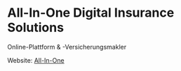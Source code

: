# All-In-One Digital Insurance Solutions
Online-Plattform & -Versicherungsmakler

Website: <a href="https://dhbw-de.github.io/all-in-one/">All-In-One</a></li>